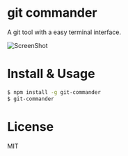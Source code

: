 # git commander

A git tool with a easy terminal interface.

![ScreenShot](https://raw.githubusercontent.com/golbin/git-commander/master/doc/git-commander.gif)

# Install & Usage

```bash
$ npm install -g git-commander
$ git-commander
```

# License

MIT

